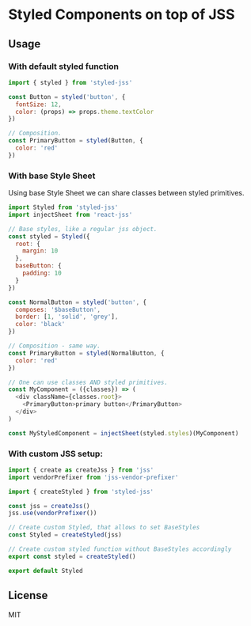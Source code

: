 # Styled Components on top of JSS

## Usage

### With default styled function

```js
import { styled } from 'styled-jss'

const Button = styled('button', {
  fontSize: 12,
  color: (props) => props.theme.textColor
})

// Composition.
const PrimaryButton = styled(Button, {
  color: 'red'
})
```

### With base Style Sheet

Using base Style Sheet we can share classes between styled primitives.

```js
import Styled from 'styled-jss'
import injectSheet from 'react-jss'

// Base styles, like a regular jss object.
const styled = Styled({
  root: {
    margin: 10
  },
  baseButton: {
    padding: 10
  }
})

const NormalButton = styled('button', {
  composes: '$baseButton',
  border: [1, 'solid', 'grey'],
  color: 'black'
})

// Composition - same way.
const PrimaryButton = styled(NormalButton, {
  color: 'red'
})

// One can use classes AND styled primitives.
const MyComponent = ({classes}) => (
  <div className={classes.root}>
    <PrimaryButton>primary button</PrimaryButton>
  </div>
)

const MyStyledComponent = injectSheet(styled.styles)(MyComponent)
```

### With custom JSS setup:

```js
import { create as createJss } from 'jss'
import vendorPrefixer from 'jss-vendor-prefixer'

import { createStyled } from 'styled-jss'

const jss = createJss()
jss.use(vendorPrefixer())

// Create custom Styled, that allows to set BaseStyles
const Styled = createStyled(jss)

// Create custom styled function without BaseStyles accordingly
export const styled = createStyled()

export default Styled
```

## License

MIT
